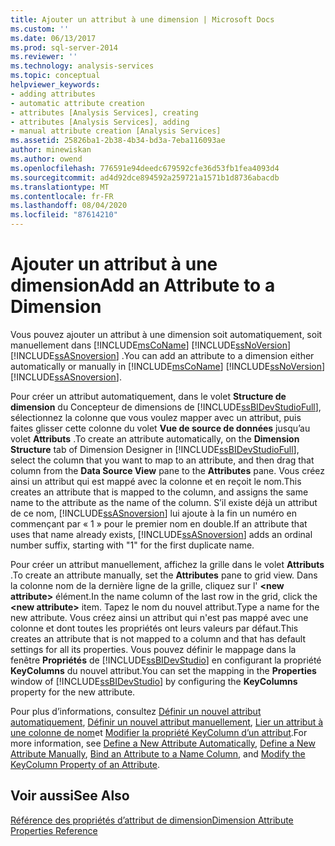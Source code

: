 ```yaml
---
title: Ajouter un attribut à une dimension | Microsoft Docs
ms.custom: ''
ms.date: 06/13/2017
ms.prod: sql-server-2014
ms.reviewer: ''
ms.technology: analysis-services
ms.topic: conceptual
helpviewer_keywords:
- adding attributes
- automatic attribute creation
- attributes [Analysis Services], creating
- attributes [Analysis Services], adding
- manual attribute creation [Analysis Services]
ms.assetid: 25826ba1-2b38-4b34-bd3a-7eba116093ae
author: minewiskan
ms.author: owend
ms.openlocfilehash: 776591e94deedc679592cfe36d53fb1fea4093d4
ms.sourcegitcommit: ad4d92dce894592a259721a1571b1d8736abacdb
ms.translationtype: MT
ms.contentlocale: fr-FR
ms.lasthandoff: 08/04/2020
ms.locfileid: "87614210"
---
```

# <a name="add-an--attribute-to-a-dimension"></a><span data-ttu-id="cc0a0-102">Ajouter un attribut à une dimension</span><span class="sxs-lookup"><span data-stu-id="cc0a0-102">Add an  Attribute to a Dimension</span></span>
  <span data-ttu-id="cc0a0-103">Vous pouvez ajouter un attribut à une dimension soit automatiquement, soit manuellement dans [!INCLUDE[msCoName](../../includes/msconame-md.md)] [!INCLUDE[ssNoVersion](../../includes/ssnoversion-md.md)] [!INCLUDE[ssASnoversion](../../includes/ssasnoversion-md.md)] .</span><span class="sxs-lookup"><span data-stu-id="cc0a0-103">You can add an attribute to a dimension either automatically or manually in [!INCLUDE[msCoName](../../includes/msconame-md.md)] [!INCLUDE[ssNoVersion](../../includes/ssnoversion-md.md)] [!INCLUDE[ssASnoversion](../../includes/ssasnoversion-md.md)].</span></span>  
  
 <span data-ttu-id="cc0a0-104">Pour créer un attribut automatiquement, dans le volet **Structure de dimension** du Concepteur de dimensions de [!INCLUDE[ssBIDevStudioFull](../../includes/ssbidevstudiofull-md.md)], sélectionnez la colonne que vous voulez mapper avec un attribut, puis faites glisser cette colonne du volet **Vue de source de données** jusqu’au volet **Attributs** .</span><span class="sxs-lookup"><span data-stu-id="cc0a0-104">To create an attribute automatically, on the **Dimension Structure** tab of Dimension Designer in [!INCLUDE[ssBIDevStudioFull](../../includes/ssbidevstudiofull-md.md)], select the column that you want to map to an attribute, and then drag that column from the **Data Source View** pane to the **Attributes** pane.</span></span> <span data-ttu-id="cc0a0-105">Vous créez ainsi un attribut qui est mappé avec la colonne et en reçoit le nom.</span><span class="sxs-lookup"><span data-stu-id="cc0a0-105">This creates an attribute that is mapped to the column, and assigns the same name to the attribute as the name of the column.</span></span> <span data-ttu-id="cc0a0-106">S’il existe déjà un attribut de ce nom, [!INCLUDE[ssASnoversion](../../includes/ssasnoversion-md.md)] lui ajoute à la fin un numéro en commençant par « 1 » pour le premier nom en double.</span><span class="sxs-lookup"><span data-stu-id="cc0a0-106">If an attribute that uses that name already exists, [!INCLUDE[ssASnoversion](../../includes/ssasnoversion-md.md)] adds an ordinal number suffix, starting with "1" for the first duplicate name.</span></span>  
  
 <span data-ttu-id="cc0a0-107">Pour créer un attribut manuellement, affichez la grille dans le volet **Attributs** .</span><span class="sxs-lookup"><span data-stu-id="cc0a0-107">To create an attribute manually, set the **Attributes** pane to grid view.</span></span> <span data-ttu-id="cc0a0-108">Dans la colonne nom de la dernière ligne de la grille, cliquez sur l' **\<new attribute>** élément.</span><span class="sxs-lookup"><span data-stu-id="cc0a0-108">In the name column of the last row in the grid, click the **\<new attribute>** item.</span></span> <span data-ttu-id="cc0a0-109">Tapez le nom du nouvel attribut.</span><span class="sxs-lookup"><span data-stu-id="cc0a0-109">Type a name for the new attribute.</span></span> <span data-ttu-id="cc0a0-110">Vous créez ainsi un attribut qui n'est pas mappé avec une colonne et dont toutes les propriétés ont leurs valeurs par défaut.</span><span class="sxs-lookup"><span data-stu-id="cc0a0-110">This creates an attribute that is not mapped to a column and that has default settings for all its properties.</span></span> <span data-ttu-id="cc0a0-111">Vous pouvez définir le mappage dans la fenêtre **Propriétés** de [!INCLUDE[ssBIDevStudio](../../includes/ssbidevstudio-md.md)] en configurant la propriété **KeyColumns** du nouvel attribut.</span><span class="sxs-lookup"><span data-stu-id="cc0a0-111">You can set the mapping in the **Properties** window of [!INCLUDE[ssBIDevStudio](../../includes/ssbidevstudio-md.md)] by configuring the **KeyColumns** property for the new attribute.</span></span>  
  
 <span data-ttu-id="cc0a0-112">Pour plus d’informations, consultez [Définir un nouvel attribut automatiquement](attribute-properties-define-a-new-attribute-automatically.md), [Définir un nouvel attribut manuellement](../define-a-new-attribute-manually.md), [Lier un attribut à une colonne de nom](attribute-properties-bind-an-attribute-to-a-name-column.md)et [Modifier la propriété KeyColumn d’un attribut](attribute-properties-modify-the-keycolumn-property.md).</span><span class="sxs-lookup"><span data-stu-id="cc0a0-112">For more information, see [Define a New Attribute Automatically](attribute-properties-define-a-new-attribute-automatically.md), [Define a New Attribute Manually](../define-a-new-attribute-manually.md), [Bind an Attribute to a Name Column](attribute-properties-bind-an-attribute-to-a-name-column.md), and [Modify the KeyColumn Property of an Attribute](attribute-properties-modify-the-keycolumn-property.md).</span></span>  
  
## <a name="see-also"></a><span data-ttu-id="cc0a0-113">Voir aussi</span><span class="sxs-lookup"><span data-stu-id="cc0a0-113">See Also</span></span>  
 [<span data-ttu-id="cc0a0-114">Référence des propriétés d’attribut de dimension</span><span class="sxs-lookup"><span data-stu-id="cc0a0-114">Dimension Attribute Properties Reference</span></span>](dimension-attribute-properties-reference.md)  
  
  
